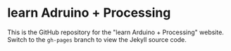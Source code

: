 learn Adruino + Processing
==========================

This is the GitHub repository for the "learn Arduino + Processing" website. Switch to the `gh-pages` branch
to view the Jekyll source code.
